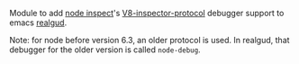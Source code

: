Module to add [node inspect](https://nodejs.org/api/debugger.html)'s [V8-inspector-protocol](https://chromedevtools.github.io/devtools-protocol/v8/Debugger)
debugger support to emacs
[realgud](http://github.com/realgud/realgud).

Note: for node before version 6.3, an older protocol is used.  In realgud,
that debugger for the older version is called `node-debug`.
